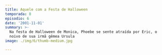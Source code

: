 ```yaml
---
title: Aquele com a Festa de Halloween
temporada: 8
episodio: 6
date: '2001-11-01'
summary: >-
  Na festa de Halloween de Monica, Phoebe se sente atraída por Eric, o amigável
  noivo de sua irmã gêmea Ursula
image: ./img/6/thumb-medium.jpg

---
```

